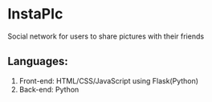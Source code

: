 # InstaPIc
Social network for users to share pictures with their friends

<h2>Languages:</h2> 
<ol>
  <li>Front-end: HTML/CSS/JavaScript using Flask(Python)</li>
  <li>Back-end: Python</li>
</ol>
